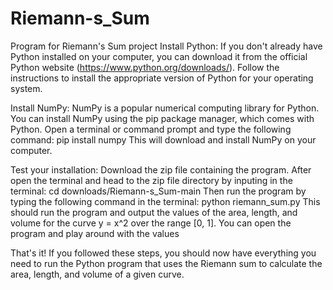 # Riemann-s_Sum
Program for Riemann's Sum project
Install Python: If you don't already have Python installed on your computer, you can download it from the official Python website (https://www.python.org/downloads/). Follow the instructions to install the appropriate version of Python for your operating system.

Install NumPy: NumPy is a popular numerical computing library for Python. You can install NumPy using the pip package manager, which comes with Python. Open a terminal or command prompt and type the following command: pip install numpy
This will download and install NumPy on your computer.

Test your installation: Download the zip file containing the program. After open the terminal and head to the zip file directory by inputing in the terminal: cd downloads/Riemann-s_Sum-main
Then run the program by typing the following command in the terminal: python riemann_sum.py
This should run the program and output the values of the area, length, and volume for the curve y = x^2 over the range [0, 1].
You can open the program and play around with the values

That's it! If you followed these steps, you should now have everything you need to run the Python program that uses the Riemann sum to calculate the area, length, and volume of a given curve.
